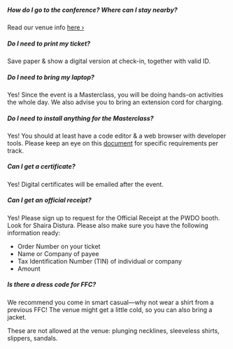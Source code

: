 ##### How do I go to the conference? Where can I stay nearby?

Read our venue info <a href="about?id=venue-the-globe-tower-taguig" class="anchor blue">here &rsaquo;</a>

##### Do I need to print my ticket?

Save paper & show a digital version at check-in, together with valid ID.

##### Do I need to bring my laptop?

Yes! Since the event is a Masterclass, you will be doing hands-on activities the whole day. We also advise you to bring an extension cord for charging.

##### Do I need to install anything for the Masterclass?

Yes! You should at least have a code editor & a web browser with developer tools. Please keep an eye on this <a href="https://docs.google.com/document/d/1txOe845fNFTJXikZSYIRXlhSXejuTVYlHJybF-9CMxY/edit?ts=5a9642bd" class="anchor blue">document</a> for specific requirements per track.

##### Can I get a certificate?

Yes! Digital certificates will be emailed after the event.

##### Can I get an official receipt?

Yes! Please sign up to request for the Official Receipt at the PWDO booth. Look for Shaira Distura. Please also make sure you have the following information ready:

- Order Number on your ticket
- Name or Company of payee
- Tax Identification Number (TIN) of individual or company
- Amount

##### Is there a dress code for FFC?

We recommend you come in smart casual—why not wear a shirt from a previous FFC! The venue might get a little cold, so you can also bring a jacket.

These are not allowed at the venue: plunging necklines, sleeveless shirts, slippers, sandals.
